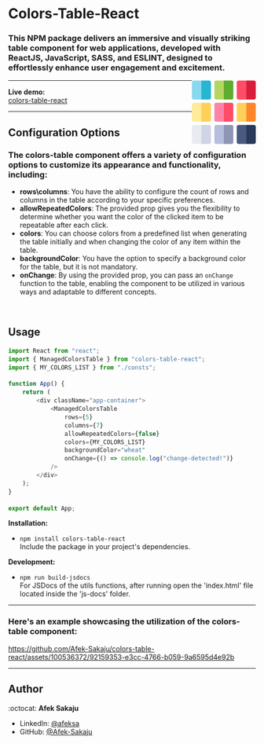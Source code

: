 # Colors-Table-React

### This NPM package delivers an immersive and visually striking table component for web applications, developed with ReactJS, JavaScript, SASS, and ESLINT, designed to effortlessly enhance user engagement and excitement. <br />

<img src="./readme-resources/table.png" width=130px height=130px align="right">

---

**Live demo:** </br>[colors-table-react](https://Afek-Sakaju.github.io/colors-table-react/)

---

## Configuration Options

### The colors-table component offers a variety of configuration options to customize its appearance and functionality, including:

-   **rows\columns**: You have the ability to configure the count of rows and columns in the table according to your specific preferences.
-   **allowRepeatedColors**: The provided prop gives you the flexibility to determine whether you want the color of the clicked item to be repeatable after each click.
-   **colors**: You can choose colors from a predefined list when generating the table initially and when changing the color of any item within the table.
-   **backgroundColor**: You have the option to specify a background color for the table, but it is not mandatory.
-   **onChange**: By using the provided prop, you can pass an `onChange` function to the table, enabling the component to be utilized in various ways and adaptable to different concepts.

</br>

## Usage

```js
import React from "react";
import { ManagedColorsTable } from "colors-table-react";
import { MY_COLORS_LIST } from "./consts";

function App() {
    return (
        <div className="app-container">
            <ManagedColorsTable
                rows={5}
                columns={7}
                allowRepeatedColors={false}
                colors={MY_COLORS_LIST}
                backgroundColor="wheat"
                onChange={() => console.log("change-detected!")}
            />
        </div>
    );
}

export default App;
```

**Installation:**</br>

-   `npm install colors-table-react` <br /> Include the package in your project's dependencies.

**Development:**</br>

-   `npm run build-jsdocs`</br>For JSDocs of the utils functions, after running open the 'index.html' file located inside the 'js-docs' folder.

---

### **Here's an example showcasing the utilization of the colors-table component:**

https://github.com/Afek-Sakaju/colors-table-react/assets/100536372/92159353-e3cc-4766-b059-9a6595d4e92b

---

## Author

:octocat: **Afek Sakaju**

-   LinkedIn: [@afeksa](https://www.linkedin.com/in/afeksa/)
-   GitHub: [@Afek-Sakaju](https://github.com/Afek-Sakaju)
